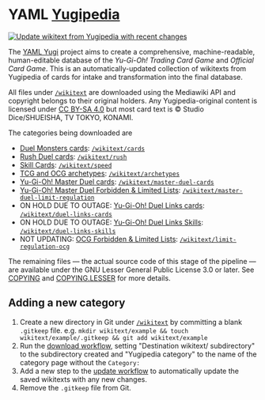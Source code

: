# YAML [Yugipedia](https://yugipedia.com)

[![Update wikitext from Yugipedia with recent changes](https://github.com/DawnbrandBots/yaml-yugipedia/actions/workflows/update.yml/badge.svg)](https://github.com/DawnbrandBots/yaml-yugipedia/actions/workflows/update.yml)

The [YAML Yugi](https://github.com/DawnbrandBots/yaml-yugi) project aims to create a comprehensive, machine-readable,
human-editable database of the _Yu-Gi-Oh! Trading Card Game_ and _Official Card Game_. This is an automatically-updated
collection of wikitexts from Yugipedia of cards for intake and transformation into the final database.

All files under [`/wikitext`](/wikitext) are downloaded using the Mediawiki API and copyright belongs to their original
holders. Any Yugipedia-original content is licensed under [CC BY-SA 4.0](https://yugipedia.com/wiki/Yugipedia:Licensing)
but most card text is &copy; Studio Dice/SHUEISHA, TV TOKYO, KONAMI.

The categories being downloaded are
- [Duel Monsters cards](https://yugipedia.com/wiki/Category:Duel_Monsters_cards): [`/wikitext/cards`](/wikitext/cards)
- [Rush Duel cards](https://yugipedia.com/wiki/Category:Rush_Duel_cards): [`/wikitext/rush`](/wikitext/rush)
- [Skill Cards](https://yugipedia.com/wiki/Category:Skill_Cards): [`/wikitext/speed`](/wikitext/speed)
- [TCG and OCG archetypes](https://yugipedia.com/wiki/Category:TCG_and_OCG_archetypes): [`/wikitext/archetypes`](/wikitext/archetypes)
- [Yu-Gi-Oh! Master Duel cards](https://yugipedia.com/wiki/Category:Yu-Gi-Oh!_Master_Duel_cards): [`/wikitext/master-duel-cards`](/wikitext/master-duel-cards)
- [Yu-Gi-Oh! Master Duel Forbidden & Limited Lists](https://yugipedia.com/wiki/Category:Yu-Gi-Oh!_Master_Duel_Forbidden_%26_Limited_Lists): [`/wikitext/master-duel-limit-regulation`](/wikitext/master-duel-limit-regulation)
- ON HOLD DUE TO OUTAGE: [Yu-Gi-Oh! Duel Links cards](https://yugipedia.com/wiki/Category:Yu-Gi-Oh!_Duel_Links_cards): [`/wikitext/duel-links-cards`](/wikitext/duel-links-cards)
- ON HOLD DUE TO OUTAGE: [Yu-Gi-Oh! Duel Links Skills](https://yugipedia.com/wiki/Category:Yu-Gi-Oh!_Duel_Links_Skills): [`/wikitext/duel-links-skills`](/wikitext/duel-links-skills)
- NOT UPDATING: [OCG Forbidden & Limited Lists](https://yugipedia.com/wiki/Category:OCG_Forbidden_%26_Limited_Lists): [`/wikitext/limit-regulation-ocg`](/wikitext/limit-regulation-ocg)

The remaining files — the actual source code of this stage of the pipeline — are available under the
GNU Lesser General Public License 3.0 or later. See [COPYING](./COPYING) and [COPYING.LESSER](./COPYING.LESSER)
for more details.

## Adding a new category

1. Create a new directory in Git under [`/wikitext`](/wikitext) by committing a blank `.gitkeep` file. e.g. `mkdir wikitext/example && touch wikitext/example/.gitkeep && git add wikitext/example`
1. Run the [download workflow](https://github.com/DawnbrandBots/yaml-yugipedia/actions/workflows/download.yml), setting "Destination wikitext/ subdirectory" to the subdirectory created and "Yugipedia category" to the name of the category page without the `Category:`
1. Add a new step to the [update workflow](https://github.com/DawnbrandBots/yaml-yugipedia/blob/master/.github/workflows/update.yml) to automatically update the saved wikitexts with any new changes.
1. Remove the `.gitkeep` file from Git.
